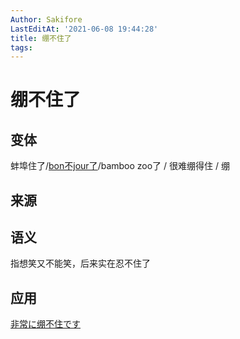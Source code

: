 ```yaml
---
Author: Sakifore
LastEditAt: '2021-06-08 19:44:28'
title: 绷不住了
tags:
---
```

# 绷不住了

## 变体

蚌埠住了/[bon不jour了](https://www.bilibili.com/video/BV1VV411q7WT)/bamboo zoo了 / 很难绷得住 / 绷

## 来源

## 语义

指想笑又不能笑，后来实在忍不住了

## 应用

[非常に绷不住です](/img/pics/非常に绷不住です.gif)


